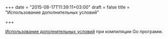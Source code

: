 +++
date = "2015-08-17T11:39:11+03:00"
draft = false
title = "Использование дополнительных условий"

+++

<p><a href="http://blog.ralch.com/tutorial/golang-conditional-compilation/">Использование дополнительных условий</a> при компиляции Go программ.</p>

